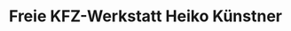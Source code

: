 ---
title: "Freie KFZ-Werkstatt Heiko Künstner"
url: /dresden/freie-kfz-werkstatt-heiko-kuenstner/
shop: Autowerkstatt
---